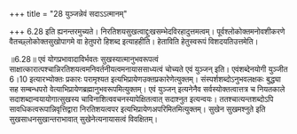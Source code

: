 +++
title = "28 युञ्जन्नेवं सदाऽऽत्मानम्"

+++
6.28 इति ह्यनन्तरमुच्यते। निरतिशयसुखत्वाद्दुःखसम्भेदविरहादुत्तमत्वम्।
पूर्वश्लोकोक्तमनोवशीकरणे वैतच्छ्लोकोक्तसुखोपागमे वा हेतुपरो हिशब्द
इत्याहहीति। हेताविति हेतुस्वरूपं विशदयतिउत्तमेति।  
  
॥6.28॥ एवं योगप्रभावादाविर्भवतः सुखस्यात्मानुभवरूपत्वं
साक्षात्कारात्पश्चान्निरतिशयत्वमनिवर्तनीयत्वमनायाससाध्यत्वं चोच्यते एवं
युञ्जन् इति। एवंशब्देनयोगी युञ्जीत 6।10 इत्यारभ्योक्तः प्रकारः परामृश्यत
इत्यभिप्रायेणउक्तप्रकारेणेत्युक्तम्। संस्पर्शशब्दोऽनुभवलक्षकः बुद्ध्या
सह सम्बन्धपरो वेत्याभिप्रायेणब्रह्मानुभवरूपमित्युक्तम्। एवं युञ्जन्
इत्यनेनैव सर्वस्योक्तत्वात्तत्र च नियतकाले सदाशब्दान्वयायोगात्सुखस्य
चाविनाशित्ववचनस्यापेक्षितत्वात् सदाश्नुत इत्यन्वयः। ततश्चात्यन्तशब्दोऽपि
सावधिकत्वरूपान्निवृत्तिद्वारा निरतिशयत्वपर
इत्यभिप्रायेणअपरिमितमित्युक्तम्। सुखेन सुखमश्नुते इति
सुखसाधनसुखान्तराभावात् सुखेनेत्यनायासत्वं विवक्षितम्।  
  
